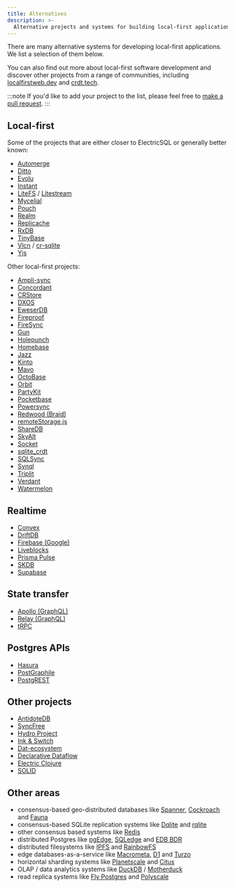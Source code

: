 ```yaml
---
title: Alternatives
description: >-
  Alternative projects and systems for building local-first applications.
---
```


There are many alternative systems for developing local-first applications. We list a selection of them below.

You can also find out more about local-first software development and discover other projects from a range of communities, including [localfirstweb.dev](https://localfirstweb.dev) and [crdt.tech](https://crdt.tech).

:::note
If you'd like to add your project to the list, please feel free to [make a pull request](https://github.com/electric-sql/electric/pulls).
:::

## Local-first

Some of the projects that are either closer to ElectricSQL or generally better known:

- [Automerge](https://automerge.org)
- [Ditto](https://ditto.live)
- [Evolu](https://github.com/evoluhq/evolu)
- [Instant](https://www.instantdb.com)
- [LiteFS](https://github.com/superfly/litefs) / [Litestream](https://litestream.io)
- [Mycelial](https://mycelial.com)
- [Pouch](https://pouchdb.com)
- [Realm](https://realm.io)
- [Replicache](https://replicache.dev)
- [RxDB](https://rxdb.info)
- [TinyBase](https://tinybase.org)
- [Vlcn](https://vlcn.io) / [cr-sqlite](https://github.com/vlcn-io/cr-sqlite)
- [Yjs](https://yjs.dev)

Other local-first projects:

- [Ampli-sync](https://ampliapps.com/sqlite-sync)
- [Concordant](https://concordant.io)
- [CRStore](https://github.com/Azarattum/CRStore)
- [DXOS](https://dxos.org)
- [EweserDB](https://github.com/eweser/eweser-db)
- [Fireproof](https://fireproof.storage)
- [FireSync](https://docs.firesync.dev)
- [Gun](https://gun.eco)
- [Holepunch](https://holepunch.to)
- [Homebase](https://homebase.io)
- [Jazz](https://jazz.tools)
- [Kinto](https://kinto-storage.org)
- [Mavo](https://mavo.io)
- [OctoBase](https://github.com/toeverything/OctoBase)
- [Orbit](https://orbitdb.org)
- [PartyKit](https://partykit.io)
- [Pocketbase](https://pocketbase.io)
- [Powersync](https://www.powersync.co)
- [Redwood (Braid)](https://docs.redwood.dev)
- [remoteStorage.js](https://remotestorage.io)
- [ShareDB](https://share.github.io/sharedb)
- [SkyAlt](https://github.com/milansuk/skyalt)
- [Socket](https://socketsupply.co)
- [sqlite_crdt](https://github.com/cachapa/sqlite_crdt)
- [SQLSync](https://github.com/orbitinghail/sqlsync)
- [Synql](https://github.com/coast-team/synql)
- [Triplit](https://www.triplit.dev)
- [Verdant](https://github.com/a-type/verdant)
- [Watermelon](https://nozbe.github.io/WatermelonDB)

## Realtime

- [Convex](https://www.convex.dev)
- [DriftDB](https://driftdb.com)
- [Firebase (Google)](https://firebase.google.com)
- [Liveblocks](https://liveblocks.io)
- [Prisma Pulse](https://www.prisma.io/data-platform/pulse)
- [SKDB](https://skdb.io)
- [Supabase](https://supabase.com)

## State transfer

- [Apollo (GraphQL)](https://www.apollographql.com)
- [Relay (GraphQL)](https://relay.dev)
- [tRPC](https://trpc.io)

## Postgres APIs

- [Hasura](https://hasura.io)
- [PostGraphile](https://www.graphile.org/postgraphile)
- [PostgREST](https://postgrest.org/en/stable)

## Other projects

- [AntidoteDB](https://www.antidotedb.eu)
- [SyncFree](https://pages.lip6.fr/syncfree/index.php/crdt-resources.html)
- [Hydro Project](https://hydro.run/research)
- [Ink & Switch](https://www.inkandswitch.com)
- [Dat-ecosystem](https://blog.dat-ecosystem.org/staying-connected)
- [Declarative Dataflow](https://github.com/comnik/declarative-dataflow)
- [Electric Clojure](https://github.com/hyperfiddle/electric)
- [SOLID](https://solidproject.org)

## Other areas

- consensus-based geo-distributed databases like [Spanner](https://cloud.google.com/spanner/), [Cockroach](https://www.cockroachlabs.com/product/) and [Fauna](https://fauna.com)
- consensus-based SQLite replication systems like [Dqlite](https://dqlite.io) and [rqlite](https://github.com/rqlite/rqlite)
- other consensus based systems like [Redis](https://redis.io/docs/reference/cluster-spec/)
- distributed Postgres like [pgEdge](https://www.pgedge.com), [SQLedge](https://github.com/zknill/sqledge) and [EDB BDR](https://www.enterprisedb.com/docs/pgd/4/bdr)
- distributed filesystems like [IPFS](https://ipfs.tech/) and [RainbowFS](https://rainbowfs.lip6.fr)
- edge databases-as-a-service like [Macrometa](https://www.macrometa.com), [D1](https://blog.cloudflare.com/introducing-d1/) and [Turzo](https://turso.tech)
- horizontal sharding systems like [Planetscale](https://planetscale.com) and [Citus](https://www.citusdata.com)
- OLAP / data analytics systems like [DuckDB](https://duckdb.org) / [Motherduck](https://motherduck.com)
- read replica systems like [Fly Postgres](https://fly.io/docs/postgres) and [Polyscale](https://polyscale.ai)
